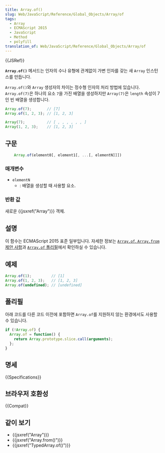 ```yaml
---
title: Array.of()
slug: Web/JavaScript/Reference/Global_Objects/Array/of
tags:
  - Array
  - ECMAScript 2015
  - JavaScript
  - Method
  - polyfill
translation_of: Web/JavaScript/Reference/Global_Objects/Array/of
---
```

{{JSRef}}

**`Array.of()`** 메서드는 인자의 수나 유형에 관계없이 가변 인자를 갖는 새 `Array` 인스턴스를 만듭니다.

`Array.of()`와 `Array` 생성자의 차이는 정수형 인자의 처리 방법에 있습니다. `Array.of(7)`은 하나의 요소 `7`을 가진 배열을 생성하지만 `Array(7)`은 `length` 속성이 7인 빈 배열을 생성합니다.

```js
Array.of(7);       // [7]
Array.of(1, 2, 3); // [1, 2, 3]

Array(7);          // [ , , , , , , ]
Array(1, 2, 3);    // [1, 2, 3]
```

## 구문

```js
    Array.of(element0[, element1[, ...[, elementN]]])
```

### 매개변수

- `elementN`
  - : 배열을 생성할 때 사용할 요소.

### 반환 값

새로운 {{jsxref("Array")}} 객체.

## 설명

이 함수는 ECMAScript 2015 표준 일부입니다. 자세한 정보는 [`Array.of`, `Array.from` 제안 사항](https://gist.github.com/rwaldron/1074126)과 [`Array.of` 폴리필](https://gist.github.com/rwaldron/3186576)에서 확인하실 수 있습니다.

## 예제

```js
Array.of(1);         // [1]
Array.of(1, 2, 3);   // [1, 2, 3]
Array.of(undefined); // [undefined]
```

## 폴리필

아래 코드를 다른 코드 이전에 포함하면 `Array.of`를 지원하지 않는 환경에서도 사용할 수 있습니다.

```js
if (!Array.of) {
  Array.of = function() {
    return Array.prototype.slice.call(arguments);
  };
}
```

## 명세

{{Specifications}}

## 브라우저 호환성

{{Compat}}

## 같이 보기

- {{jsxref("Array")}}
- {{jsxref("Array.from()")}}
- {{jsxref("TypedArray.of()")}}
